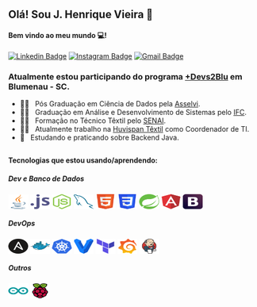 ## Olá! Sou J. Henrique Vieira 👋
#### Bem vindo ao meu mundo 💻!

 [![Linkedin Badge](https://img.shields.io/badge/-JulianoVieira-6633cc?-LinkedIn-blue?style=flat-square&logo=Linkedin&logoColor=white&link=https://www.linkedin.com/in/juliano-h-vieira/)](https://www.linkedin.com/in/juliano-h-vieira/) 
 [![Instagram Badge](https://img.shields.io/badge/-Jucabnu-blue?style=flat-square&logo=Instagram&logoColor=white&link=https://www.instagram.com/jucabnu/)](https://www.instagram.com/jucabnu/) 
[![Gmail Badge](https://img.shields.io/badge/-julianovieira.bc@gmail.com-6633cc?style=flat-square&logo=Gmail&logoColor=white&link=mailto:julianovieira.bc@gmail.com)](mailto:nandodevs@gmail.com)

### Atualmente estou participando do programa [+Devs2Blu](https://devs2blu.com.br/) em Blumenau - SC.

- 👨‍🎓  &nbsp; Pós Graduação em Ciência de Dados pela [Asselvi](https://portal.uniasselvi.com.br/). 
- 👨‍🎓  &nbsp; Graduação em Análise e Desenvolvimento de Sistemas pelo [IFC](https://ifc.edu.br/).
- 👨‍🎓  &nbsp; Formação no Técnico Têxtil pelo [SENAI](https://sc.senai.br/).
- 👨‍💻 &nbsp; Atualmente trabalho na [Huvispan Têxtil](http://huvispan.com.br/) como Coordenador de TI.
- 📖 &nbsp; Estudando e praticando sobre Backend Java.

##

<div style="display: inline_block">
  <h4>Tecnologias que estou usando/aprendendo:</h4>
  
  <h5>Dev e Banco de Dados</h5>
 
   <img align="center" alt="Java" height="30" width="40" src="https://github.com/jucabnu/jucabnu/blob/main/java-icon.svg">
   <img align="center" alt="Javascript" height="30" width="40" src="https://github.com/jucabnu/jucabnu/blob/main/javascript-icon.svg">
   <img align="center" alt="NodeJs" height="30" width="40" src="https://github.com/jucabnu/jucabnu/blob/main/nodejs-icon.svg">
   <img align="center" alt="Mysql" height="30" width="40" src="https://github.com/jucabnu/jucabnu/blob/main/mysql-icon.svg">
   <img align="center" alt="Html5" height="30" width="40" src="https://github.com/jucabnu/jucabnu/blob/main/w3_html5-icon.svg">
   <img align="center" alt="Css3" height="30" width="40" src="https://github.com/jucabnu/jucabnu/blob/main/w3_css-icon.svg">
   <img align="center" alt="Spring" height="30" width="40" src="https://github.com/jucabnu/jucabnu/blob/main/springio-icon.svg">
   <img align="center" alt="Angular" height="30" width="40" src="https://github.com/jucabnu/jucabnu/blob/main/angular-icon.svg"> 
   <img align="center" alt="Bootstrap" height="30" width="40" src="https://github.com/jucabnu/jucabnu/blob/main/getbootstrap-icon.svg">
 
  <h5>DevOps</h5>
 
   <img align="center" alt="Ansible" height="30" width="40" src="https://github.com/jucabnu/jucabnu/blob/main/ansible-icon.svg">
   <img align="center" alt="Docker" height="30" width="40" src="https://github.com/jucabnu/jucabnu/blob/main/docker-icon.svg">
   <img align="center" alt="Kubernetes" height="30" width="40" src="https://github.com/jucabnu/jucabnu/blob/main/kubernetes-icon.svg"> 
   <img align="center" alt="Vagrant" height="30" width="40" src="https://github.com/jucabnu/jucabnu/blob/main/vagrantup-icon.svg">
   <img align="center" alt="Terraform" height="30" width="40" src="https://github.com/jucabnu/jucabnu/blob/main/terraformio-icon.svg">
   <img align="center" alt="Grafana" height="30" width="40" src="https://github.com/jucabnu/jucabnu/blob/main/grafana-icon.svg">
   <img align="center" alt="Jenkins" height="30" width="40" src="https://github.com/jucabnu/jucabnu/blob/main/jenkins-icon.svg">
    
  <h5>Outros</h5>
 
   <img align="center" alt="Arduino" height="30" width="40" src="https://github.com/jucabnu/jucabnu/blob/main/arduino-icon.svg">
   <img align="center" alt="RaspBerryPi" height="30" width="40" src="https://github.com/jucabnu/jucabnu/blob/main/raspberrypi-icon.svg">
 
 
 </div> 
